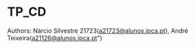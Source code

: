 # TP_CD
Authors: Nárcio Silvestre 21723(a21723@alunos.ipca.pt), André Teixeira(a21126@alunos.ipca.pt")
